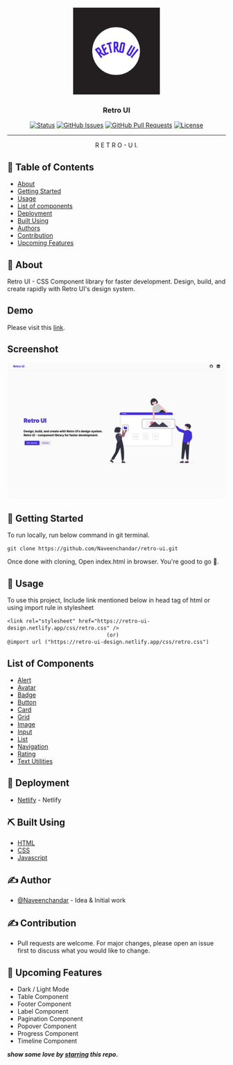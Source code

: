 <p align="center">
  <a href="" rel="noopener">
 <img width=200px height=200px src="./assets/retro_ui_logo.png" alt="Project logo"></a>
</p>

<h3 align="center">Retro UI</h3>

<div align="center">

[![Status](https://img.shields.io/badge/status-active-success.svg)]()
[![GitHub Issues](https://img.shields.io/badge/issues-0-brightgreen)](https://github.com/Naveenchandar/retro-ui/issues)
[![GitHub Pull Requests](https://img.shields.io/badge/pull%20requests-0-brightgreen)](https://github.com/Naveenchandar/retro-ui/pulls)
[![License](https://img.shields.io/badge/license-MIT-blue.svg)](/LICENSE)

</div>

---

<p align="center"> R E T R O - U I.
    <br> 
</p>

## 📝 Table of Contents

- [About](#about)
- [Getting Started](#getting_started)
- [Usage](#usage)
- [List of components](#listofcomponents)
- [Deployment](#deployment)
- [Built Using](#built_using)
- [Authors](#author)
- [Contribution](#contribution)
- [Upcoming Features](#upcomingfeatures)

## 🧐 About <a name = "about"></a>

Retro UI - CSS Component library for faster development. Design, build, and create rapidly with Retro UI's design system.

## Demo
Please visit this [link](https://retro-ui-design.netlify.app/).

## Screenshot
![1](./assets/retro_ui_home.png)
## 🏁 Getting Started <a name = "getting_started"></a>

To run locally, run below command in git terminal.

```
git clone https://github.com/Naveenchandar/retro-ui.git
```
Once done with cloning, Open index.html in browser. You're good to go 🎉.

## 🎈 Usage <a name="usage"></a>

To use this project, Include link mentioned below in head tag of html or using import rule in stylesheet

```
<link rel="stylesheet" href="https://retro-ui-design.netlify.app/css/retro.css" />
                                (or)
@import url ("https://retro-ui-design.netlify.app/css/retro.css")
```
## List of Components <a name="listofcomponents"></a>

- [Alert](https://retro-ui-design.netlify.app/components/alert/alert.html#alert)
- [Avatar](https://retro-ui-design.netlify.app/components/avatar/avatar.html#avatar)
- [Badge](https://retro-ui-design.netlify.app/components/badge/badge.html#badge)
- [Button](https://retro-ui-design.netlify.app/components/button/button.html#button)
- [Card](https://retro-ui-design.netlify.app/components/card/card.html#card)
- [Grid](https://retro-ui-design.netlify.app/components/grid/grid.html#grid)
- [Image](https://retro-ui-design.netlify.app/components/image/image.html#image)
- [Input](https://retro-ui-design.netlify.app/components/input/input.html#input)
- [List](https://retro-ui-design.netlify.app/components/list/list.html#list)
- [Navigation](https://retro-ui-design.netlify.app/components/navigation/navigation.html)
- [Rating](https://retro-ui-design.netlify.app/components/ratings/ratings.html#ratings)
- [Text Utilities](https://retro-ui-design.netlify.app/components/ratings/ratings.html#ratings)

## 🚀 Deployment <a name = "deployment"></a>

- [Netlify](https://www.netlify.com/) - Netlify

## ⛏️ Built Using <a name = "built_using"></a>

- [HTML](https://developer.mozilla.org/en-US/docs/Web/HTML)
- [CSS](https://developer.mozilla.org/en-US/docs/Web/CSS)
- [Javascript](https://developer.mozilla.org/en-US/docs/Web/JavaScript)

## ✍️ Author <a name = "author"></a>

- [@Naveenchandar](https://github.com/Naveenchandar) - Idea & Initial work

## ✍️ Contribution <a name = "contribution"></a>

- Pull requests are welcome. For major changes, please open an issue first to discuss what you would like to change.


## 🎉 Upcoming Features <a name = "upcomingfeatures"></a>

- Dark / Light Mode
- Table Component
- Footer Component
- Label Component
- Pagination Component
- Popover Component
- Progress Component
- Timeline Component

***show some love by [starring](https://github.com/Naveenchandar/retro-ui) this repo.***
